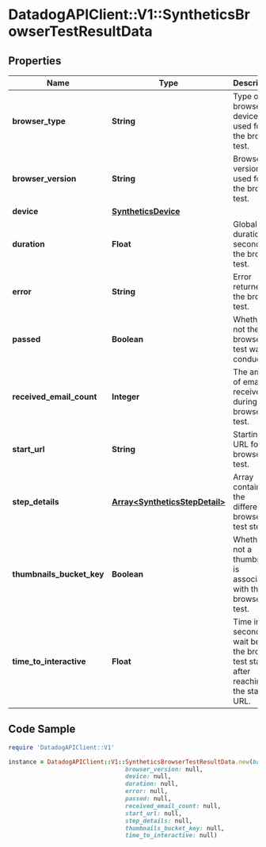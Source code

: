 # DatadogAPIClient::V1::SyntheticsBrowserTestResultData

## Properties

Name | Type | Description | Notes
------------ | ------------- | ------------- | -------------
**browser_type** | **String** | Type of browser device used for the browser test. | [optional] 
**browser_version** | **String** | Browser version used for the browser test. | [optional] 
**device** | [**SyntheticsDevice**](SyntheticsDevice.md) |  | [optional] 
**duration** | **Float** | Global duration in second of the browser test. | [optional] 
**error** | **String** | Error returned for the browser test. | [optional] 
**passed** | **Boolean** | Whether or not the browser test was conducted. | [optional] 
**received_email_count** | **Integer** | The amount of email received during the browser test. | [optional] 
**start_url** | **String** | Starting URL for the browser test. | [optional] 
**step_details** | [**Array&lt;SyntheticsStepDetail&gt;**](SyntheticsStepDetail.md) | Array containing the different browser test steps. | [optional] 
**thumbnails_bucket_key** | **Boolean** | Whether or not a thumbnail is associated with the browser test. | [optional] 
**time_to_interactive** | **Float** | Time in second to wait before the browser test starts after reaching the start URL. | [optional] 

## Code Sample

```ruby
require 'DatadogAPIClient::V1'

instance = DatadogAPIClient::V1::SyntheticsBrowserTestResultData.new(browser_type: null,
                                 browser_version: null,
                                 device: null,
                                 duration: null,
                                 error: null,
                                 passed: null,
                                 received_email_count: null,
                                 start_url: null,
                                 step_details: null,
                                 thumbnails_bucket_key: null,
                                 time_to_interactive: null)
```


